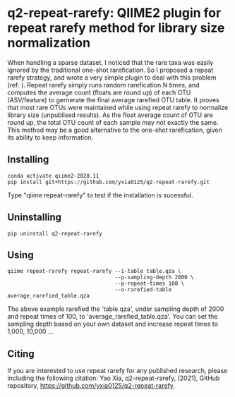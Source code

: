 # q2-repeat-rarefy: QIIME2 plugin for repeat rarefy method for library size normalization
When handling a sparse dataset, I noticed that the rare taxa was easily ignored by the traditional one-shot rarefication. 
So I proposed a repeat rarefy strategy, and wrote a very simple plugin to deal with this problem (ref: ).
Repeat rarefy simply runs random rarefication N times, and computes the average count (floats are round up) of each OTU (ASV/feature) to gernerate the final average rarefied OTU table. 
It proves that most rare OTUs were maintained while using repeat rarefy to normalize library size (unpublised results).
As the float average count of OTU are round up, the total OTU count of each sample may not exactly the same.
This method may be a good alternative to the one-shot rarefication, given its ability to keep information.

## Installing
```
conda activate qiime2-2020.11
pip install git+https://github.com/yxia0125/q2-repeat-rarefy.git
```
Type "qiime repeat-rarefy" to test if the installation is sucessful.

## Uninstalling
`pip uninstall q2-repeat-rarefy`

## Using
```
qiime repeat-rarefy repeat-rarefy --i-table table.qza \
                                  --p-sampling-depth 2000 \
                                  --p-repeat-times 100 \
                                  --o-rarefied-table average_rarefied_table.qza
```
The above example rarefied the 'table.qza', under sampling depth of 2000 and repeat times of 100, to 'average_rarefied_table.qza'. 
You can set the sampling depth based on your own dataset and increase repeat times to 1,000, 10,000 ...

## Citing 
If you are interested to use repeat rarefy for any published research, please including the following citation:
Yao Xia, q2-repeat-rarefy, (2021), GitHub repository, https://github.com/yxia0125/q2-repeat-rarefy.

